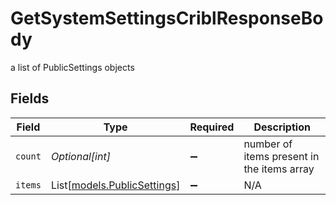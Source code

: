 # GetSystemSettingsCriblResponseBody

a list of PublicSettings objects


## Fields

| Field                                                      | Type                                                       | Required                                                   | Description                                                |
| ---------------------------------------------------------- | ---------------------------------------------------------- | ---------------------------------------------------------- | ---------------------------------------------------------- |
| `count`                                                    | *Optional[int]*                                            | :heavy_minus_sign:                                         | number of items present in the items array                 |
| `items`                                                    | List[[models.PublicSettings](../models/publicsettings.md)] | :heavy_minus_sign:                                         | N/A                                                        |